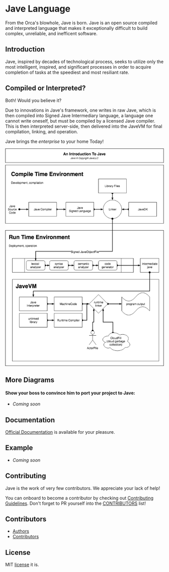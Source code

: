 # Jave Language
From the Orca's blowhole, Jave is born. Jave is an open source compiled and interpreted language that makes it exceptionally difficult to build complex, unreliable, and inefficent software.

## Introduction
Jave, inspired by decades of technological process, seeks to utilize only the most intelligent, inspired, and significant processes in order to acquire completion of tasks at the speediest and most resiliant rate.

## Compiled or Interpreted?
Both! Would you believe it?

Due to innovations in Jave's framework, one writes in raw Jave, which is then compiled into Signed Jave Intermediary language, a language one cannot write oneself, but must be compiled by a licensed Jave compiler. This is then interpreted server-side, then delivered into the JaveVM for final compilation, linking, and operation.

Jave brings the _enterprise_ to your home Today!

![Jave Operation](assets/Jave.png "Jave Operation")

## More Diagrams
#### Show your boss to convince him to port your project to Jave:

- _Coming soon_

## Documentation
[Official Documentation](https://github.com/OrcaLLC/jave/wiki) is available for your pleasure.

## Example
- _Coming soon_

## Contributing
Jave is the work of very few contributors. We appreciate your lack of help!

You can onboard to become a contributor by checking out [Contributing Guidelines](https://github.com/OrcaLLC/jave/wiki/Contributing). Don't forget to PR yourself into the [CONTRIBUTORS](CONTRIBUTORS) list!

## Contributors
- [Authors](AUTHORS)
- [Contributors](CONTRIBUTORS)

## License

MIT [license](LICENSE) it is.
